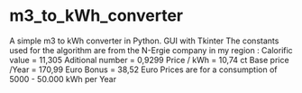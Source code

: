 # m3_to_kWh_converter
A simple m3 to kWh converter in Python. 
GUI with Tkinter
The constants used for the algorithm are from the N-Ergie company in my region :
Calorific value  = 11,305
Aditional number =  0,9299
Price / kWh      = 10,74 ct
Base price /Year = 170,99 Euro
Bonus            = 38,52 Euro
Prices are for a consumption of 5000 - 50.000 kWh per Year
